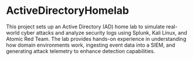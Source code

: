 # ActiveDirectoryHomelab
This project sets up an Active Directory (AD) home lab to simulate real-world cyber attacks and analyze security logs using Splunk, Kali Linux, and Atomic Red Team. The lab provides hands-on experience in understanding how domain environments work, ingesting event data into a SIEM, and generating attack telemetry to enhance detection capabilities.
